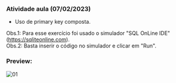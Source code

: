 <h3>Atividade aula (07/02/2023)</h3>

- Uso de primary key composta.

Obs.1: Para esse exercício foi usado o simulador "SQL OnLine IDE" (https://sqliteonline.com).<br>
Obs.2: Basta inserir o código no simulador e clicar em "Run".

<h3>Preview:</h3>

![01](https://user-images.githubusercontent.com/118065155/217834620-28ffeba8-19b6-44a2-806c-310e1e32cd88.png)
